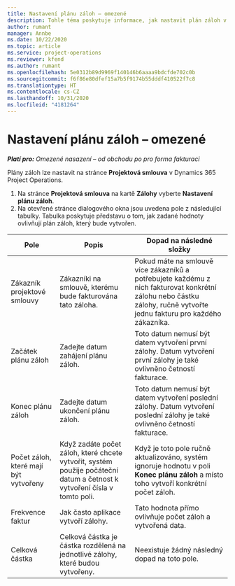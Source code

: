 ```yaml
---
title: Nastavení plánu záloh – omezené
description: Tohle téma poskytuje informace, jak nastavit plán záloh v Project Operations.
author: rumant
manager: Annbe
ms.date: 10/22/2020
ms.topic: article
ms.service: project-operations
ms.reviewer: kfend
ms.author: rumant
ms.openlocfilehash: 5e0312b89d9969f140146b6aaaa9bdcfde702c0b
ms.sourcegitcommit: f6f86e80dfef15a7b5f9174b55dddf410522f7c8
ms.translationtype: HT
ms.contentlocale: cs-CZ
ms.lasthandoff: 10/31/2020
ms.locfileid: "4181264"
---
```

# <a name="set-up-a-retainer-schedule---lite"></a>Nastavení plánu záloh – omezené

_**Platí pro:** Omezené nasazení – od obchodu po pro forma fakturaci_

Plány záloh lze nastavit na stránce **Projektová smlouva** v Dynamics 365 Project Operations.

1. Na stránce **Projektová smlouva** na kartě **Zálohy** vyberte **Nastavení plánu záloh**.
2. Na otevřené stránce dialogového okna jsou uvedena pole z následující tabulky. Tabulka poskytuje představu o tom, jak zadané hodnoty ovlivňují plán záloh, který bude vytvořen.

| Pole | Popis | Dopad na následné složky |
| --- | --- | --- |
| Zákazník projektové smlouvy | Zákazníki na smlouvě, kterému bude fakturována tato záloha. | Pokud máte na smlouvě více zákazníků a potřebujete každému z nich fakturovat konkrétní zálohu nebo částku zálohy, ručně vytvořte jednu fakturu pro každého zákazníka. |
| Začátek plánu záloh | Zadejte datum zahájení plánu záloh. | Toto datum nemusí být datem vytvoření první zálohy. Datum vytvoření první zálohy je také ovlivněno četností fakturace. |
| Konec plánu záloh | Zadejte datum ukončení plánu záloh. | Toto datum nemusí být datem vytvoření poslední zálohy. Datum vytvoření poslední zálohy je také ovlivněno četností fakturace. |
| Počet záloh, které mají být vytvořeny | Když zadáte počet záloh, které chcete vytvořit, systém použije počáteční datum a četnost k vytvoření čísla v tomto poli. | Když je toto pole ručně aktualizováno, systém ignoruje hodnotu v poli **Konec plánu záloh** a místo toho vytvoří konkrétní počet záloh. |
| Frekvence faktur | Jak často aplikace vytvoří zálohy. | Tato hodnota přímo ovlivňuje počet záloh a vytvořená data. |
| Celková částka | Celková částka je částka rozdělená na jednotlivé zálohy, které budou vytvořeny. | Neexistuje žádný následný dopad na toto pole. |
